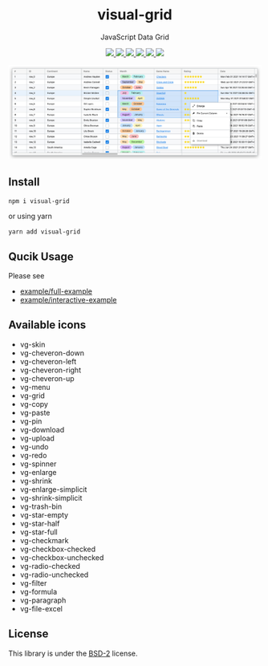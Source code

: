 <p align="center">
    <h1 align="center">visual-grid</h1>
    <p align="center">JavaScript Data Grid</p>
    <p align="center">
        <a href="https://github.com/visualjs/grid/actions/workflows/test.yml" title="Test Status">
            <img src="https://github.com/visualjs/grid/actions/workflows/test.yml/badge.svg">
        </a>
        <a href="https://github.com/visualjs/grid/actions/workflows/publish.yml" title="Release Status">
            <img src="https://github.com/visualjs/grid/actions/workflows/publish.yml/badge.svg">
        </a>
        <a href="https://github.com/visualjs/grid/issues" title="issues">
            <img src="https://img.shields.io/github/issues/visualjs/grid">
        </a>
        <a href="https://github.com/visualjs/grid" title="stars">
            <img src="https://img.shields.io/github/stars/visualjs/grid">
        </a>
        <a href="https://github.com/visualjs/grid" title="forks">
            <img src="https://img.shields.io/github/forks/visualjs/grid">
        </a>
        <a href="./LICENSE" title="license">
            <img src="https://img.shields.io/github/license/visualjs/grid">
        </a>
    </p>
</p>

<p align="center">
    <img src="./screenshot.png" />
</p>

## Install

```
npm i visual-grid
```

or using yarn

```
yarn add visual-grid
```

## Qucik Usage

Please see

- [example/full-example](./example/full-example.ts)
- [example/interactive-example](./example/interactive-example.ts)

## Available icons

- vg-skin
- vg-cheveron-down
- vg-cheveron-left
- vg-cheveron-right
- vg-cheveron-up
- vg-menu
- vg-grid
- vg-copy
- vg-paste
- vg-pin
- vg-download
- vg-upload
- vg-undo
- vg-redo
- vg-spinner
- vg-enlarge
- vg-shrink
- vg-enlarge-simplicit
- vg-shrink-simplicit
- vg-trash-bin
- vg-star-empty
- vg-star-half
- vg-star-full
- vg-checkmark
- vg-checkbox-checked
- vg-checkbox-unchecked
- vg-radio-checked
- vg-radio-unchecked
- vg-filter
- vg-formula
- vg-paragraph
- vg-file-excel

## License

This library is under the [BSD-2](./LICENSE) license.
